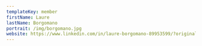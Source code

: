 ```yaml
---
templateKey: member
firstName: Laure
lastName: Borgomano
portrait: /img/borgomano.jpg
website: https://www.linkedin.com/in/laure-borgomano-89953599/?originalSubdomain=fr
---
```

